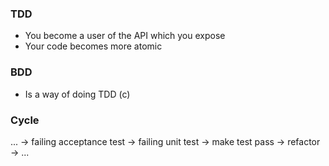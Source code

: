 ### TDD
* You become a user of the API which you expose
* Your code becomes more atomic

### BDD
* Is a way of doing TDD (c)

### Cycle

... -> failing acceptance test -> failing unit test -> make test pass -> refactor -> ...
